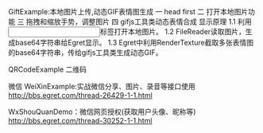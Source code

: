 
GiftExample:本地图片上传,动态GIF表情图生成 
一 head first
二 打开本地图片功能
三 拖拽和缩放手势，调整图片
四 gifjs工具类动态表情合成
显示原理
1.1 利用<input>标签打开本地图片。
1.2 FileReader读取图片，生成base64字符串给Egret显示。
1.3 Egret中利用RenderTexture截取多张表情图的base64字符串，传给gifjs工具类生成动态GIF。



QRCodeExample
二维码



微信
WeiXinExample:实战微信分享、图片、录音等接口使用 
http://bbs.egret.com/thread-26429-1-1.html

WxShouQuanDemo：微信网页授权(获取用户头像、昵称等)  http://bbs.egret.com/thread-30252-1-1.html
